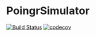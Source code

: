 # PoingrSimulator

[![Build Status](https://github.com/KeitaNakamura/PoingrSimulator.jl/workflows/CI/badge.svg)](https://github.com/KeitaNakamura/PoingrSimulator.jl/actions)
[![codecov](https://codecov.io/gh/KeitaNakamura/PoingrSimulator.jl/branch/main/graph/badge.svg?token=5NPLBFQ5HH)](https://codecov.io/gh/KeitaNakamura/PoingrSimulator.jl)
